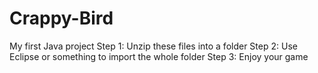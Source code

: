 # Crappy-Bird
My first Java project
Step 1: Unzip these files into a folder
Step 2: Use Eclipse or something to import the whole folder
Step 3: Enjoy your game
